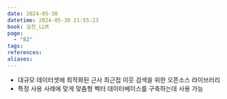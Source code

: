 ```yaml
---
date: 2024-05-30
datetime: 2024-05-30 21:55:23
book: 실전_LLM
page:
  - "82"
tags: 
references: 
aliases:
---
```

- 대규모 데이터셋에 최적화된 근사 최근접 이웃 검색을 위한 오픈소스 라이브러리
- 특정 사용 사례에 맞게 맞춤형 벡터 데이터베이스를 구축하는데 사용 가능